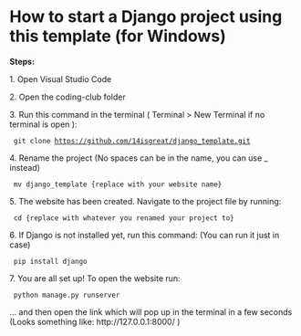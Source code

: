 <h1> How to start a Django project using this template (for Windows) </h1>

<b> Steps: </b>

<p> 1. Open Visual Studio Code</p>

<p> 2. Open the coding-club folder </p>

<p> 3. Run this command in the terminal ( Terminal > New Terminal if no terminal is open ):</p>

<code> git clone https://github.com/14isgreat/django_template.git </code>

<p> 4. Rename the project (No spaces can be in the name, you can use _ instead)</p>

<code> mv django_template {replace with your website name} </code>

<p> 5. The website has been created. Navigate to the project file by running: </p>

 <code> cd {replace with whatever you renamed your project to} </code>

<p> 6. If Django is not installed yet, run this command: (You can run it just in case)</p>

<code> pip install django </code>

<p> 7. You are all set up! To open the website run: </p>

<code> python manage.py runserver </code>

<p> ... and then open the link which will pop up in the terminal in a few seconds (Looks something like: http://127.0.0.1:8000/ )</p>
